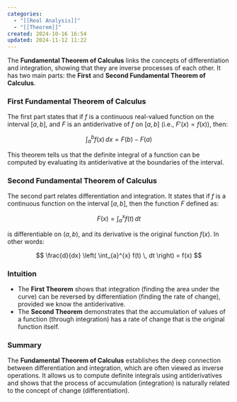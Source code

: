 ```yaml
---
categories:
  - "[[Real Analysis]]"
  - "[[Theorem]]"
created: 2024-10-16 16:54
updated: 2024-11-12 11:22
---
```


The **Fundamental Theorem of Calculus** links the concepts of differentiation and integration, showing that they are inverse processes of each other. It has two main parts: the **First** and **Second Fundamental Theorem of Calculus**.

### First Fundamental Theorem of Calculus

The first part states that if $f$ is a continuous real-valued function on the interval $[a, b]$, and $F$ is an antiderivative of $f$ on $[a, b]$ (i.e., $F'(x) = f(x)$), then:

$$
\int_{a}^{b} f(x) \, dx = F(b) - F(a)
$$

This theorem tells us that the definite integral of a function can be computed by evaluating its antiderivative at the boundaries of the interval.

### Second Fundamental Theorem of Calculus

The second part relates differentiation and integration. It states that if $f$ is a continuous function on the interval $[a, b]$, then the function $F$ defined as:

$$
F(x) = \int_{a}^{x} f(t) \, dt
$$

is differentiable on $(a, b)$, and its derivative is the original function $f(x)$. In other words:

$$
\frac{d}{dx} \left( \int_{a}^{x} f(t) \, dt \right) = f(x)
$$

### Intuition

- The **First Theorem** shows that integration (finding the area under the curve) can be reversed by differentiation (finding the rate of change), provided we know the antiderivative.
- The **Second Theorem** demonstrates that the accumulation of values of a function (through integration) has a rate of change that is the original function itself.

### Summary

The **Fundamental Theorem of Calculus** establishes the deep connection between differentiation and integration, which are often viewed as inverse operations. It allows us to compute definite integrals using antiderivatives and shows that the process of accumulation (integration) is naturally related to the concept of change (differentiation).
